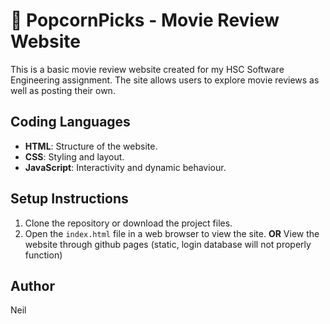 # 🍿 PopcornPicks - Movie Review Website 
This is a basic movie review website created for my HSC Software Engineering assignment. The site allows users to explore movie reviews as well as posting their own.

## Coding Languages 
- **HTML**: Structure of the website.
- **CSS**: Styling and layout.
- **JavaScript**: Interactivity and dynamic behaviour.

## Setup Instructions
1. Clone the repository or download the project files.
2. Open the `index.html` file in a web browser to view the site.
**OR**
View the website through github pages (static, login database will not properly function)

## Author
Neil  
